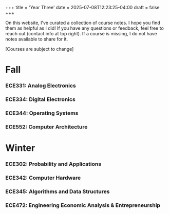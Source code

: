+++
title = 'Year Three'
date = 2025-07-08T12:23:25-04:00
draft = false
+++

On this website, I've curated a collection of course notes. I hope you find them as helpful as I did! If you have any questions or feedback, feel free to reach out (contact info at top right). If a course is missing, I do not have notes available to share for it. 

[Courses are subject to change]

# Fall

### ECE331: Analog Electronics

### ECE334: Digital Electronics

### ECE344: Operating Systems

### ECE552: Computer Architecture 

# Winter

### ECE302: Probability and Applications

### ECE342: Computer Hardware

### ECE345: Algorithms and Data Structures

### ECE472: Engineering Economic Analysis & Entrepreneurship
